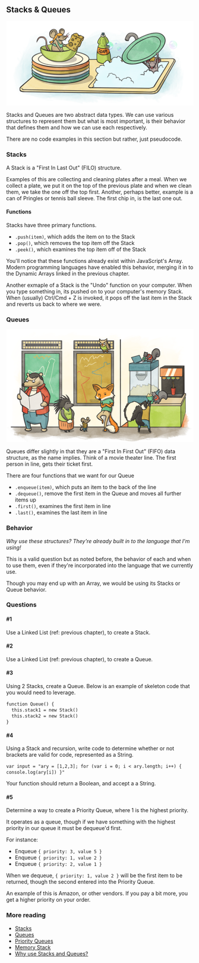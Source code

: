 ## Stacks & Queues

![Stacks](images/stacks_final.png)

Stacks and Queues are two abstract data types. We can use various structures to represent them but what is most important, is their behavior that defines them and how we can use each respectively.

There are no code examples in this section but rather, just pseudocode. 

### Stacks

A Stack is a "First In Last Out" (FILO) structure.

Examples of this are collecting and cleaning plates after a meal. When we collect a plate, we put it on the top of the previous plate and when we clean them, we take the one off the top first. Another, perhaps better, example is a can of Pringles or tennis ball sleeve. The first chip in, is the last one out.

#### Functions

Stacks have three primary functions.

- `.push(item)`, which adds the item on to the Stack
- `.pop()`, which removes the top item off the Stack
- `.peek()`, which examines the top item off of the Stack

You'll notice that these functions already exist within JavaScript's Array. Modern programming languages have enabled this behavior, merging it in to the Dynamic Arrays linked in the previous chapter.

Another exmaple of a Stack is the "Undo" function on your computer. When you type something in, its pushed on to your computer's memory Stack. When (usually) Ctrl/Cmd + Z is invoked, it pops off the last item in the Stack and reverts us back to where we were.

### Queues

![Queues](images/queues_final.png)

Queues differ slightly in that they are a "First In First Out" (FIFO) data structure, as the name implies. Think of a movie theater line. The first person in line, gets their ticket first.

There are four functions that we want for our Queue

- `.enqueue(item)`, which puts an item to the back of the line
- `.dequeue()`, remove the first item in the Queue and moves all further items up
- `.first()`, examines the first item in line
- `.last()`, examines the last item in line

### Behavior

_Why use these structures? They're already built in to the language that I'm using!_

This is a valid question but as noted before, the behavior of each and when to use them, even if they're incorporated into the language that we currently use.

Though you may end up with an Array, we would be using its Stacks or Queue behavior.

### Questions

#### #1

Use a Linked List (ref: previous chapter), to create a Stack.

#### #2

Use a Linked List (ref: previous chapter), to create a Queue.

#### #3

Using 2 Stacks, create a Queue. Below is an example of skeleton code that you would need to leverage.

```
function Queue() {
  this.stack1 = new Stack()
  this.stack2 = new Stack()
}
```

#### #4

Using a Stack and recursion, write code to determine whether or not brackets are valid for code, represented as a String.

```
var input = "ary = [1,2,3]; for (var i = 0; i < ary.length; i++) { console.log(ary[i]) }"
```

Your function should return a Boolean, and accept a a String.

#### #5

Determine a way to create a Priority Queue, where 1 is the highest priority.

It operates as a queue, though if we have something with the highest priority in our queue it must be dequeue'd first.

For instance:

- Enqueue `{ priority: 3, value 5 }`
- Enqueue `{ priority: 1, value 2 }`
- Enqueue `{ priority: 2, value 1 }`

When we dequeue, `{ priority: 1, value 2 }` will be the first item to be returned, though the second entered into the Priority Queue.

An example of this is Amazon, or other vendors. If you pay a bit more, you get a higher priority on your order.

### More reading

- [Stacks](https://en.wikipedia.org/wiki/Stack_(abstract_data_type))
- [Queues](https://en.wikipedia.org/wiki/Queue_(abstract_data_type))
- [Priority Queues](https://en.wikipedia.org/wiki/Priority_queue)
- [Memory Stack](https://en.wikipedia.org/wiki/Stack-based_memory_allocation)
- [Why use Stacks and Queues?](https://stackoverflow.com/questions/2074970/stack-and-queue-why)